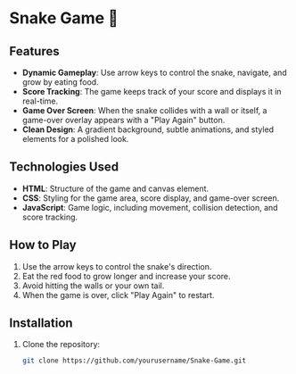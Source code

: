 # Snake Game 🐍

## Features

- **Dynamic Gameplay**: Use arrow keys to control the snake, navigate, and grow by eating food.
- **Score Tracking**: The game keeps track of your score and displays it in real-time.
- **Game Over Screen**: When the snake collides with a wall or itself, a game-over overlay appears with a "Play Again" button.
- **Clean Design**: A gradient background, subtle animations, and styled elements for a polished look.

## Technologies Used

- **HTML**: Structure of the game and canvas element.
- **CSS**: Styling for the game area, score display, and game-over screen.
- **JavaScript**: Game logic, including movement, collision detection, and score tracking.

## How to Play

1. Use the arrow keys to control the snake's direction.
2. Eat the red food to grow longer and increase your score.
3. Avoid hitting the walls or your own tail.
4. When the game is over, click "Play Again" to restart.

## Installation

1. Clone the repository:
   ```bash
   git clone https://github.com/yourusername/Snake-Game.git
